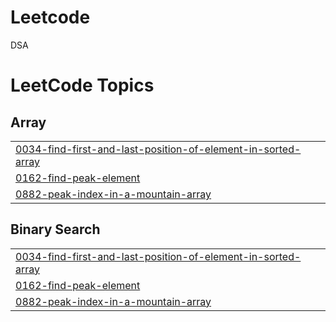 # Leetcode
DSA 

<!---LeetCode Topics Start-->
# LeetCode Topics
## Array
|  |
| ------- |
| [0034-find-first-and-last-position-of-element-in-sorted-array](https://github.com/Nehakohli123/Leetcode/tree/master/0034-find-first-and-last-position-of-element-in-sorted-array) |
| [0162-find-peak-element](https://github.com/Nehakohli123/Leetcode/tree/master/0162-find-peak-element) |
| [0882-peak-index-in-a-mountain-array](https://github.com/Nehakohli123/Leetcode/tree/master/0882-peak-index-in-a-mountain-array) |
## Binary Search
|  |
| ------- |
| [0034-find-first-and-last-position-of-element-in-sorted-array](https://github.com/Nehakohli123/Leetcode/tree/master/0034-find-first-and-last-position-of-element-in-sorted-array) |
| [0162-find-peak-element](https://github.com/Nehakohli123/Leetcode/tree/master/0162-find-peak-element) |
| [0882-peak-index-in-a-mountain-array](https://github.com/Nehakohli123/Leetcode/tree/master/0882-peak-index-in-a-mountain-array) |
<!---LeetCode Topics End-->
